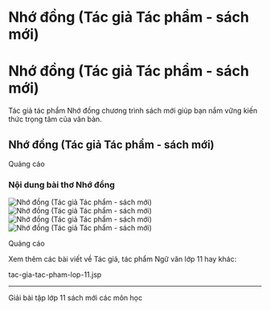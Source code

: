 # Nhớ đồng (Tác giả Tác phẩm - sách mới)

# Nhớ đồng (Tác giả Tác phẩm - sách mới)

Tác giả tác phẩm Nhớ đồng chương trình sách mới giúp bạn nắm vững kiến thức trọng tâm của văn bản.

## Nhớ đồng (Tác giả Tác phẩm - sách mới)

Quảng cáo

### Nội dung bài thơ Nhớ đồng

![Nhớ đồng \(Tác giả Tác phẩm - sách mới\)](https://vietjack.com/ngu-van-11/images/nho-dong.PNG) ![Nhớ đồng \(Tác giả Tác phẩm - sách mới\)](https://vietjack.com/ngu-van-11/images/nho-dong-1.PNG) ![Nhớ đồng \(Tác giả Tác phẩm - sách mới\)](https://vietjack.com/ngu-van-11/images/nho-dong-2.PNG) ![Nhớ đồng \(Tác giả Tác phẩm - sách mới\)](https://vietjack.com/ngu-van-11/images/nho-dong-3.PNG)

Quảng cáo

Xem thêm các bài viết về Tác giả, tác phẩm Ngữ văn lớp 11 hay khác:

tac-gia-tac-pham-lop-11.jsp

* * *

Giải bài tập lớp 11 sách mới các môn học
